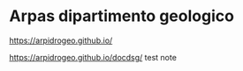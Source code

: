 # Arpas dipartimento geologico

https://arpidrogeo.github.io/

https://arpidrogeo.github.io/docdsg/ test note
